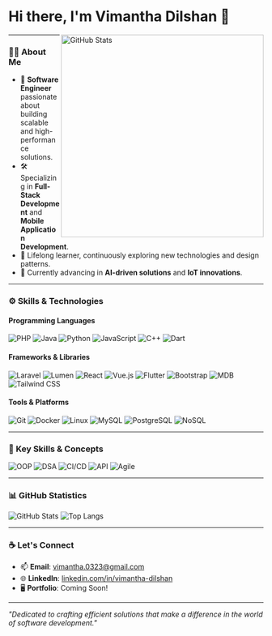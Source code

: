 # Hi there, I'm Vimantha Dilshan 👋

<img align="right" src="https://github-readme-stats.vercel.app/api?username=Vimantha-Dilshan&show_icons=true&hide=stars&count_private=true&theme=radical" alt="GitHub Stats" width="400" />

---

### 👨‍💻 About Me
- 🌟 **Software Engineer** passionate about building scalable and high-performance solutions.
- 🛠️ Specializing in **Full-Stack Development** and **Mobile Application Development**.
- 📖 Lifelong learner, continuously exploring new technologies and design patterns.
- 🌱 Currently advancing in **AI-driven solutions** and **IoT innovations**.

---

### ⚙️ Skills & Technologies

#### **Programming Languages**
![PHP](https://img.shields.io/badge/-PHP-777BB4?style=flat&logo=php&logoColor=white)
![Java](https://img.shields.io/badge/-Java-007396?style=flat&logo=java&logoColor=white)
![Python](https://img.shields.io/badge/-Python-3776AB?style=flat&logo=python&logoColor=white)
![JavaScript](https://img.shields.io/badge/-JavaScript-F7DF1E?style=flat&logo=javascript&logoColor=black)
![C++](https://img.shields.io/badge/-C++-00599C?style=flat&logo=cplusplus&logoColor=white)
![Dart](https://img.shields.io/badge/-Dart-0175C2?style=flat&logo=dart&logoColor=white)

#### **Frameworks & Libraries**
![Laravel](https://img.shields.io/badge/-Laravel-FF2D20?style=flat&logo=laravel&logoColor=white)
![Lumen](https://img.shields.io/badge/-Lumen-E74430?style=flat&logo=lumen&logoColor=white)
![React](https://img.shields.io/badge/-React-61DAFB?style=flat&logo=react&logoColor=black)
![Vue.js](https://img.shields.io/badge/-Vue.js-4FC08D?style=flat&logo=vue.js&logoColor=white)
![Flutter](https://img.shields.io/badge/-Flutter-02569B?style=flat&logo=flutter&logoColor=white)
![Bootstrap](https://img.shields.io/badge/-Bootstrap-563D7C?style=flat&logo=bootstrap&logoColor=white)
![MDB](https://img.shields.io/badge/-Material_Design_Bootstrap-FF6F61?style=flat&logo=bootstrap&logoColor=white)
![Tailwind CSS](https://img.shields.io/badge/-Tailwind_CSS-38B2AC?style=flat&logo=tailwind-css&logoColor=white)

#### **Tools & Platforms**
![Git](https://img.shields.io/badge/-Git-F05032?style=flat&logo=git&logoColor=white)
![Docker](https://img.shields.io/badge/-Docker-2496ED?style=flat&logo=docker&logoColor=white)
![Linux](https://img.shields.io/badge/-Linux-FCC624?style=flat&logo=linux&logoColor=black)
![MySQL](https://img.shields.io/badge/-MySQL-4479A1?style=flat&logo=mysql&logoColor=white)
![PostgreSQL](https://img.shields.io/badge/-PostgreSQL-336791?style=flat&logo=postgresql&logoColor=white)
![NoSQL](https://img.shields.io/badge/-NoSQL-4A90E2?style=flat&logo=apache&logoColor=white)

---

### 🔧 Key Skills & Concepts

![OOP](https://img.shields.io/badge/-OOP-4A90E2?style=flat&logo=python&logoColor=white)
![DSA](https://img.shields.io/badge/-DSA-FFD700?style=flat&logo=cplusplus&logoColor=white)
![CI/CD](https://img.shields.io/badge/-CI/CD-28A745?style=flat&logo=github-actions&logoColor=white)
![API](https://img.shields.io/badge/-API-6DB33F?style=flat&logo=swagger&logoColor=white)
![Agile](https://img.shields.io/badge/-Agile-000000?style=flat&logo=agile&logoColor=white)

---

### 📊 GitHub Statistics

![GitHub Stats](https://github-readme-stats.vercel.app/api?username=Vimantha-Dilshan&show_icons=true&theme=radical&count_private=true)
![Top Langs](https://github-readme-stats.vercel.app/api/top-langs/?username=Vimantha-Dilshan&layout=compact&theme=radical)

---

### ☕ Let's Connect
- 📫 **Email**: vimantha.0323@gmail.com  
- 🌐 **LinkedIn**: [linkedin.com/in/vimantha-dilshan](https://www.linkedin.com/in/vimantha-dilshan)  
- 🖥️ **Portfolio**: Coming Soon!  

---

*"Dedicated to crafting efficient solutions that make a difference in the world of software development."*
